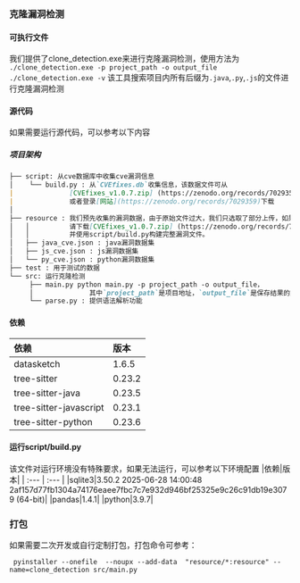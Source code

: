 ### 克隆漏洞检测

#### 可执行文件
我们提供了clone_detection.exe来进行克隆漏洞检测，使用方法为
`./clone_detection.exe -p project_path -o output_file`
`./clone_detection.exe -v`
该工具搜索项目内所有后缀为`.java`,`.py`,`.js`的文件进行克隆漏洞检测

#### 源代码
如果需要运行源代码，可以参考以下内容
##### 项目架构
```markdown
├── script: 从cve数据库中收集cve漏洞信息
│    └── build.py : 从`CVEfixes.db`收集信息，该数据文件可从
|              [CVEfixes_v1.0.7.zip] (https://zenodo.org/records/7029359/files/CVEfixes_v1.0.7.zip?download=1)下载，
|              或者登录[网站](https://zenodo.org/records/7029359)下载
│                         
├── resource : 我们预先收集的漏洞数据，由于原始文件过大，我们只选取了部分上传，如果需要运行完整的漏洞库匹配，
│   │          请下载[CVEfixes_v1.0.7.zip] (https://zenodo.org/records/7029359/files/CVEfixes_v1.0.7.zip?download=1) 
│   │          并使用script/build.py构建完整漏洞文件。
│   ├── java_cve.json : java漏洞数据集
│   ├── js_cve.json : js漏洞数据集
│   └── py_cve.json : python漏洞数据集
├── test : 用于测试的数据
└── src: 运行克隆检测
     ├── main.py python main.py -p project_path -o output_file，
     │              其中`project_path`是项目地址，`output_file`是保存结果的文件
     └── parse.py : 提供语法解析功能 
```

#### 依赖

|依赖|版本|
| :--- | :--- |
|datasketch|1.6.5|
|tree-sitter|0.23.2|
|tree-sitter-java|0.23.5|
|tree-sitter-javascript|0.23.1|
|tree-sitter-python|0.23.6|

#### 运行script/build.py
该文件对运行环境没有特殊要求，如果无法运行，可以参考以下环境配置
|依赖|版本|
| :--- | :--- |
|sqlite3|3.50.2 2025-06-28 14:00:48 2af157d77fb1304a74176eaee7fbc7c7e932d946bf25325e9c26c91db19e3079 (64-bit)|
|pandas|1.4.1|
|python|3.9.7|

### 打包
如果需要二次开发或自行定制打包，打包命令可参考：
```shell
 pyinstaller --onefile  --noupx --add-data  "resource/*:resource" --name=clone_detection src/main.py
```